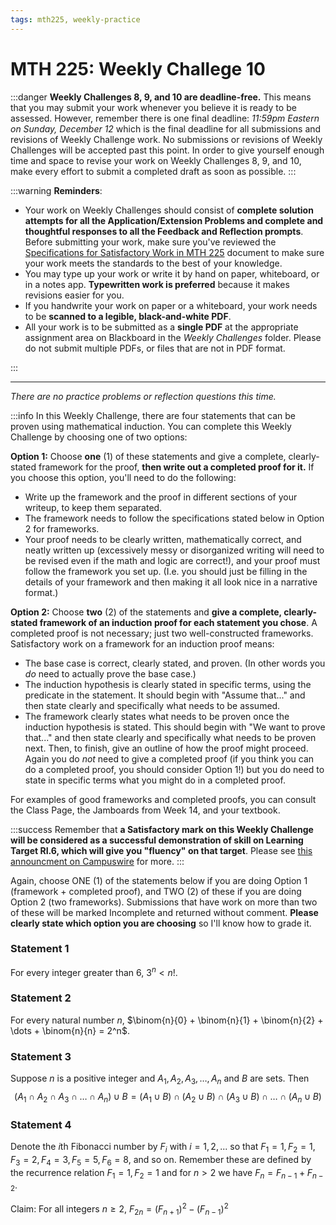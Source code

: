 ```yaml
---
tags: mth225, weekly-practice
---
```


# MTH 225: Weekly Challege 10

:::danger
**Weekly Challenges 8, 9, and 10 are deadline-free.** This means that you may submit your work whenever you believe it is ready to be assessed. However, remember there is one final deadline: *11:59pm Eastern on Sunday, December 12* which is the final deadline for all submissions and revisions of Weekly Challenge work. No submissions or revisions of Weekly Challenges will be accepted past this point. In order to give yourself enough time and space to revise your work on Weekly Challenges 8, 9, and 10, make every effort to submit a completed draft as soon as possible. 
:::


:::warning
**Reminders**: 

* Your work on Weekly Challenges should consist of **complete solution attempts for all the Application/Extension Problems and complete and thoughtful responses to all the Feedback and Reflection prompts**. Before submitting your work, make sure you've reviewed the [Specifications for Satisfactory Work in MTH 225](/Cy6P0rGZQzuOM3NwZ3ZuMw) document to make sure your work meets the standards to the best of your knowledge. 
* You may type up your work or write it by hand on paper, whiteboard, or in a notes app. **Typewritten work is preferred** because it makes revisions easier for you.
* If you handwrite your work on paper or a whiteboard, your work needs to be **scanned to a legible, black-and-white PDF**. 
* All your work is to be submitted as a **single PDF** at the appropriate assignment area on Blackboard in the *Weekly Challenges* folder. Please do not submit multiple PDFs, or files that are not in PDF format. 


:::

---
*There are no practice problems or reflection questions this time.* 

:::info
In this Weekly Challenge, there are four statements that can be proven using mathematical induction. You can complete this Weekly Challenge by choosing one of two options: 

**Option 1:** Choose **one** (1) of these statements and give a complete, clearly-stated framework for the proof, **then write out a completed proof for it.** If you choose this option, you'll need to do the following: 
- Write up the framework and the proof in different sections of your writeup, to keep them separated. 
- The framework needs to follow the specifications stated below in Option 2 for frameworks. 
- Your proof needs to be clearly written, mathematically correct, and neatly written up (excessively messy or disorganized writing will need to be revised even if the math and logic are correct!), and your proof must follow the framework you set up. (I.e. you should just be filling in the details of your framework and then making it all look nice in a narrative format.)




**Option 2:** Choose **two** (2) of the statements and **give a complete, clearly-stated framework of an induction proof for each statement you chose**. A completed proof is not necessary; just two well-constructed frameworks. Satisfactory work on a framework for an induction proof means: 
- The base case is correct, clearly stated, and proven. (In other words you *do* need to actually prove the base case.)
- The induction hypothesis is clearly stated in specific terms, using the predicate in the statement. It should begin with "Assume that..." and then state clearly and specifically what needs to be assumed. 
- The framework clearly states what needs to be proven once the induction hypothesis is stated. This should begin with "We want to prove that..." and then state clearly and specifically what needs to be proven next. Then, to finish, give an outline of how the proof might proceed. Again you do *not* need to give a completed proof (if you think you can do a completed proof, you should consider Option 1!) but you do need to state in specific terms what you might do in a completed proof. 

For examples of good frameworks and completed proofs, you can consult the Class Page, the Jamboards from Week 14, and your textbook.


:::success
Remember that **a Satisfactory mark on this Weekly Challenge will be considered as a successful demonstration of skill on Learning Target RI.6, which will give you "fluency" on that target**. Please see [this announcment on Campuswire](https://campuswire.com/c/GB1A69E25/feed/127) for more.
:::


Again, choose ONE (1) of the statements below if you are doing Option 1 (framework + completed proof), and TWO (2) of these if you are doing Option 2 (two frameworks). Submissions that have work on more than two of these will be marked Incomplete and returned without comment. **Please clearly state which option you are choosing** so I'll know how to grade it. 

### Statement 1

For every integer greater than $6$, $3^n  < n!$. 

### Statement 2

For every natural number $n$, $\binom{n}{0} + \binom{n}{1} + \binom{n}{2} + \dots + \binom{n}{n} = 2^n$. 

### Statement 3

Suppose $n$ is a positive integer and $A_1, A_2, A_3, 
\dots, A_n$ and $B$ are sets. Then 
$$(A_1 \cap A_2 \cap A_3 \cap \dots \cap A_n) \cup B = (A_1 \cup B) \cap (A_2 \cup B) \cap (A_3 \cup B) \cap \dots \cap (A_n \cup B)$$

### Statement 4

Denote the $i$th Fibonacci number by $F_i$ with $i = 1, 2, ...$ so that $F_1 = 1, F_2 =1, F_3 = 2, F_4 = 3, F_5 = 5, F_6 = 8,$ and so on. Remember these are defined by the recurrence relation $F_1 = 1, F_2 = 1$ and for $n > 2$ we have $F_n = F_{n-1} + F_{n-2}$. 

Claim: For all integers $n \geq 2$, $F_{2n} = \left( F_{n+1}  \right)^2 - \left( F_{n-1}  \right)^2$